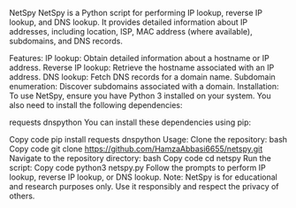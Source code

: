 NetSpy
NetSpy is a Python script for performing IP lookup, reverse IP lookup, and DNS lookup. It provides detailed information about IP addresses, including location, ISP, MAC address (where available), subdomains, and DNS records.

Features:
IP lookup: Obtain detailed information about a hostname or IP address.
Reverse IP lookup: Retrieve the hostname associated with an IP address.
DNS lookup: Fetch DNS records for a domain name.
Subdomain enumeration: Discover subdomains associated with a domain.
Installation:
To use NetSpy, ensure you have Python 3 installed on your system. You also need to install the following dependencies:

requests
dnspython
You can install these dependencies using pip:

Copy code
pip install requests dnspython
Usage:
Clone the repository:
bash
Copy code
git clone https://github.com/HamzaAbbasi6655/netspy.git
Navigate to the repository directory:
bash
Copy code
cd netspy
Run the script:
Copy code
python3 netspy.py
Follow the prompts to perform IP lookup, reverse IP lookup, or DNS lookup.
Note:
NetSpy is for educational and research purposes only. Use it responsibly and respect the privacy of others.
